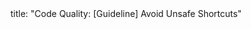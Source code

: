 <frontmatter>
title: "Code Quality: [Guideline] Avoid Unsafe Shortcuts"
</frontmatter>

<include src="container-index-body.md" boilerplate />
